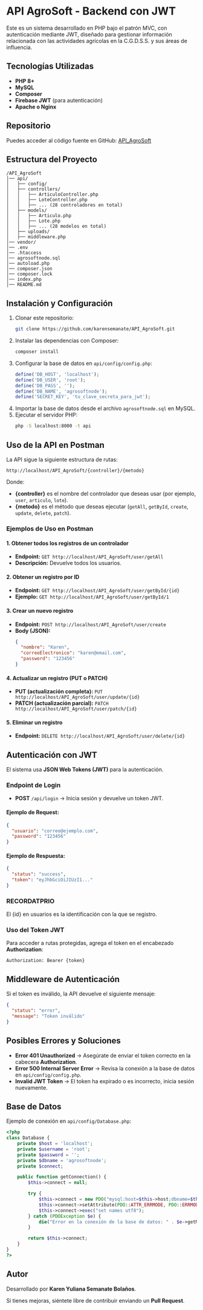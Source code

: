 # API AgroSoft - Backend con JWT

Este es un sistema desarrollado en PHP bajo el patrón MVC, con autenticación mediante JWT, diseñado para gestionar información relacionada con las actividades agrícolas en la C.G.D.S.S. y sus áreas de influencia.

## Tecnologías Utilizadas

- **PHP 8+**
- **MySQL**
- **Composer**
- **Firebase JWT** (para autenticación)
- **Apache o Nginx**

## Repositorio

Puedes acceder al código fuente en GitHub:
[API_AgroSoft](https://github.com/karensemanate/API_AgroSoft.git)

## Estructura del Proyecto

```
/API_AgroSoft
│── api/
│   ├── config/
│   ├── controllers/
│   │   ├── ArticuloController.php
│   │   ├── LoteController.php
│   │   ├── ... (28 controladores en total)
│   ├── models/
│   │   ├── Articulo.php
│   │   ├── Lote.php
│   │   ├── ... (28 modelos en total)
│   ├── uploads/
│   ├── middleware.php
│── vendor/
│── .env
│── .htaccess
│── agrosoftnode.sql
│── autoload.php
│── composer.json
│── composer.lock
│── index.php
│── README.md
```

## Instalación y Configuración

1. Clonar este repositorio:
   ```bash
   git clone https://github.com/karensemanate/API_AgroSoft.git
   ```
2. Instalar las dependencias con Composer:
   ```bash
   composer install
   ```
3. Configurar la base de datos en `api/config/config.php`:
   ```php
   define('DB_HOST', 'localhost');
   define('DB_USER', 'root');
   define('DB_PASS', '');
   define('DB_NAME', 'agrosoftnode');
   define('SECRET_KEY', 'tu_clave_secreta_para_jwt');
   ```
4. Importar la base de datos desde el archivo `agrosoftnode.sql` en MySQL.
5. Ejecutar el servidor PHP:
   ```bash
   php -S localhost:8000 -t api
   ```

## Uso de la API en Postman

La API sigue la siguiente estructura de rutas:
```
http://localhost/API_AgroSoft/{controller}/{metodo}
```
Donde:
- **{controller}** es el nombre del controlador que deseas usar (por ejemplo, `user`, `articulo`, `lote`).
- **{metodo}** es el método que deseas ejecutar (`getAll`, `getById`, `create`, `update`, `delete`, `patch`).

### Ejemplos de Uso en Postman

#### 1. Obtener todos los registros de un controlador
- **Endpoint:** `GET http://localhost/API_AgroSoft/user/getAll`
- **Descripción:** Devuelve todos los usuarios.

#### 2. Obtener un registro por ID
- **Endpoint:** `GET http://localhost/API_AgroSoft/user/getById/{id}`
- **Ejemplo:** `GET http://localhost/API_AgroSoft/user/getById/1`

#### 3. Crear un nuevo registro
- **Endpoint:** `POST http://localhost/API_AgroSoft/user/create`
- **Body (JSON):**
  ```json
  {
    "nombre": "Karen",
    "correoElectronico": "karen@email.com",
    "password": "123456"
  }
  ```

#### 4. Actualizar un registro (PUT o PATCH)
- **PUT (actualización completa):** `PUT http://localhost/API_AgroSoft/user/update/{id}`
- **PATCH (actualización parcial):** `PATCH http://localhost/API_AgroSoft/user/patch/{id}`

#### 5. Eliminar un registro
- **Endpoint:** `DELETE http://localhost/API_AgroSoft/user/delete/{id}`

## Autenticación con JWT

El sistema usa **JSON Web Tokens (JWT)** para la autenticación.

### Endpoint de Login
- **POST** `/api/login` → Inicia sesión y devuelve un token JWT.

#### Ejemplo de Request:
```json
{
  "usuario": "correo@ejemplo.com",
  "password": "123456"
}
```

#### Ejemplo de Respuesta:
```json
{
  "status": "success",
  "token": "eyJhbGciOiJIUzI1..."
}
```

### RECORDATPRIO
El {id} en usuarios es la identificación con la que se registro.

### Uso del Token JWT
Para acceder a rutas protegidas, agrega el token en el encabezado **Authorization**:
```
Authorization: Bearer {token}
```

## Middleware de Autenticación

Si el token es inválido, la API devuelve el siguiente mensaje:
```json
{
  "status": "error",
  "message": "Token inválido"
}
```

## Posibles Errores y Soluciones

- **Error 401 Unauthorized** → Asegúrate de enviar el token correcto en la cabecera **Authorization**.
- **Error 500 Internal Server Error** → Revisa la conexión a la base de datos en `api/config/config.php`.
- **Invalid JWT Token** → El token ha expirado o es incorrecto, inicia sesión nuevamente.

## Base de Datos

Ejemplo de conexión en `api/config/Database.php`:
```php
<?php
class Database {
    private $host = 'localhost';
    private $username = 'root';
    private $password = '';
    private $dbname = 'agrosoftnode';
    private $connect;

    public function getConnection() {
        $this->connect = null;

        try {
            $this->connect = new PDO("mysql:host=$this->host;dbname=$this->dbname", $this->username, $this->password);
            $this->connect->setAttribute(PDO::ATTR_ERRMODE, PDO::ERRMODE_EXCEPTION);
            $this->connect->exec("set names utf8");
        } catch (PDOException $e) {
            die("Error en la conexión de la base de datos: " . $e->getMessage());
        }

        return $this->connect;
    }
}
?>
```

## Autor

Desarrollado por **Karen Yuliana Semanate Bolaños**.

Si tienes mejoras, siéntete libre de contribuir enviando un **Pull Request**. 